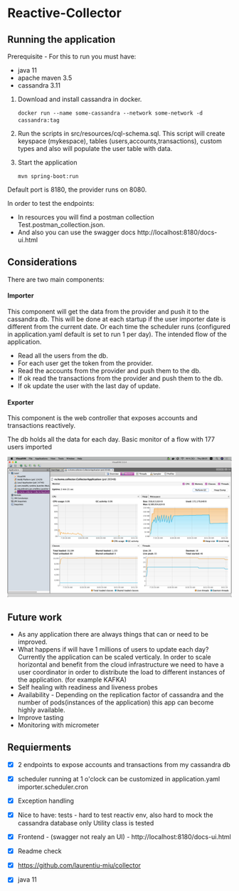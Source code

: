 # Reactive-Collector
## Running the application
Prerequisite - For this to run you must have:
* java 11
* apache maven 3.5
* cassandra 3.11

1. Download and install cassandra in docker.
    ```
    docker run --name some-cassandra --network some-network -d cassandra:tag
    ```
   
2. Run the scripts in src/resources/cql-schema.sql.
This script will create keyspace (mykespace), tables (users,accounts,transactions), custom types and also will populate the user table with data.

3. Start the application
    ```    
    mvn spring-boot:run
    ```
Default port is 8180, the provider runs on 8080.

In order to test the endpoints:
* In resources you will find a postman collection Test.postman_collection.json.
* And also you can use the swagger docs http://localhost:8180/docs-ui.html
## Considerations
There are two main components:
#### Importer
This component will get the data from the provider and push it to the cassandra db.
This will be done at each startup if the user importer date is different from the current date.
Or each time the scheduler runs (configured in application.yaml default is set to run 1 per day). 
The intended flow of the application. 
- Read all the users from the db.
- For each user get the token from the provider.
- Read the accounts from the provider and push them to the db.
- If ok read the transactions from the provider and push them to the db.
- If ok update the user with the last day of update.
#### Exporter
This component is the web controller that exposes accounts and transactions reactively.

The db holds all the data for each day.
Basic monitor of a flow with 177 users imported

![memory](https://github.com/laurentiu-miu/collector/blob/master/monitor.png)

## Future work
* As any application there are always things that can or need to be improved.
* What happens if will have 1 millions of users to update each day?
Currently the application can be scaled verticaly.
In order to scale horizontal and benefit from the cloud infrastructure we need to have a user coordinator in order to distribute 
the load to different instances of the application. (for example KAFKA)
* Self healing with readiness and liveness probes
* Availability - Depending on the replication factor of cassandra and the number of pods(instances of the application) this app can become highly available.
* Improve tasting
* Monitoring with micrometer

## Requierments

- [x] 2 endpoints to expose accounts and transactions from my cassandra db
- [x] scheduler running at 1 o'clock can be customized in application.yaml importer.scheduler.cron
- [x] Exception handling 
- [x] Nice to have: tests - hard to test reactiv env, also hard to mock the cassandra database only Utility class is tested
- [x] Frontend - (swagger not realy an UI) - http://localhost:8180/docs-ui.html
- [x] Readme check
- [x] https://github.com/laurentiu-miu/collector
- [x] java 11
   